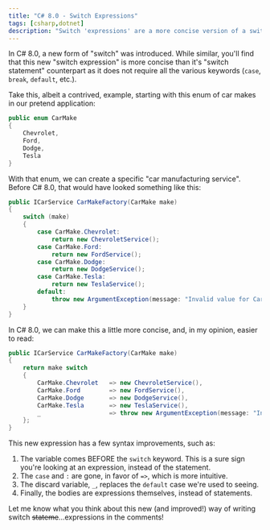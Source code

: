 ```yaml
---
title: "C# 8.0 - Switch Expressions"
tags: [csharp,dotnet]
description: "Switch 'expressions' are a more concise version of a switch 'statement' that was released in C# 8.0.  Let's take a look!"
---
```


In C# 8.0, a new form of "switch" was introduced.  While similar, you'll find that this new "switch expression" is more concise than it's "switch statement" counterpart as it does not require all the various keywords (`case`, `break`, `default`, etc.).

Take this, albeit a contrived, example, starting with this enum of car makes in our pretend application:

```csharp
public enum CarMake
{
    Chevrolet,
    Ford,
    Dodge,
    Tesla
}
```

With that enum, we can create a specific "car manufacturing service".  Before C# 8.0, that would have looked something like this:

```csharp
public ICarService CarMakeFactory(CarMake make)
{
    switch (make)
    {
        case CarMake.Chevrolet:
            return new ChevroletService();
        case CarMake.Ford:
            return new FordService();
        case CarMake.Dodge:
            return new DodgeService();
        case CarMake.Tesla:
            return new TeslaService();
        default:
            throw new ArgumentException(message: "Invalid value for CarMake", paramName: nameof(make));    
    }
}
```

In C# 8.0, we can make this a little more concise, and, in my opinion, easier to read:

```csharp
public ICarService CarMakeFactory(CarMake make)
{
    return make switch
    {
        CarMake.Chevrolet   => new ChevroletService(),
        CarMake.Ford        => new FordService(),
        CarMake.Dodge       => new DodgeService(),
        CarMake.Tesla       => new TeslaService(),
        _                   => throw new ArgumentException(message: "Invalid value for CarMake", paramName: nameof(make))
    };
}
```

This new expression has a few syntax improvements, such as:

1. The variable comes BEFORE the `switch` keyword.  This is a sure sign you're looking at an expression, instead of the statement.
2. The `case` and `:` are gone, in favor of `=>`, which is more intuitive.
3. The discard variable, `_`, replaces the `default` case we're used to seeing.
4. Finally, the bodies are expressions themselves, instead of statements.

Let me know what you think about this new (and improved!) way of writing switch ~~stateme~~...expressions in the comments!